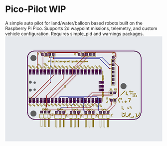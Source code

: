 # Pico-Pilot WIP
A simple auto pilot for land/water/balloon based robots built on the Raspberry Pi Pico. Supports 2d waypoint missions, telemetry, and custom vehicle configuration. 
Requires simple_pid and warnings packages. 
![](/images/PicoPilotv02.PNG "PicoPilot v0.2")
